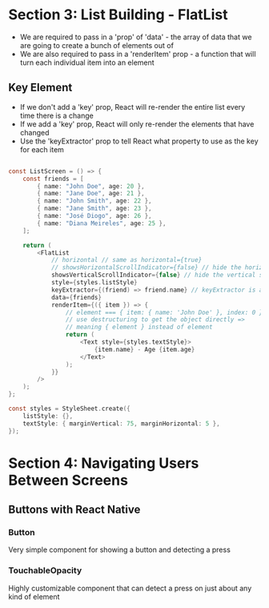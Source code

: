 # Section 3: List Building - FlatList

- We are required to pass in a 'prop' of 'data' - the array of data that we are going to create a bunch of elements out of
- We are also required to pass in a 'renderItem' prop - a function that will turn each individual item into an element

## Key Element

- If we don't add a 'key' prop, React will re-render the entire list every time there is a change
- If we add a 'key' prop, React will only re-render the elements that have changed
- Use the 'keyExtractor' prop to tell React what property to use as the key for each item

```c

const ListScreen = () => {
	const friends = [
		{ name: "John Doe", age: 20 },
		{ name: "Jane Doe", age: 21 },
		{ name: "John Smith", age: 22 },
		{ name: "Jane Smith", age: 23 },
		{ name: "José Diogo", age: 26 },
		{ name: "Diana Meireles", age: 25 },
	];

	return (
		<FlatList
			// horizontal // same as horizontal={true}
			// showsHorizontalScrollIndicator={false} // hide the horizontal scroll bar
			showsVerticalScrollIndicator={false} // hide the vertical scroll bar
			style={styles.listStyle}
			keyExtractor={(friend) => friend.name} // keyExtractor is a function that returns a string that will be used as the key for each item in the list
			data={friends}
			renderItem={({ item }) => {
				// element === { item: { name: 'John Doe' }, index: 0 }
				// use destructuring to get the object directly =>
				// meaning { element } instead of element
				return (
					<Text style={styles.textStyle}>
						{item.name} - Age {item.age}
					</Text>
				);
			}}
		/>
	);
};

const styles = StyleSheet.create({
	listStyle: {},
	textStyle: { marginVertical: 75, marginHorizontal: 5 },
});
```

# Section 4: Navigating Users Between Screens

## Buttons with React Native

### Button

Very simple component for showing a button and detecting a press

### TouchableOpacity

Highly customizable component that can detect a press on just about any kind of element
